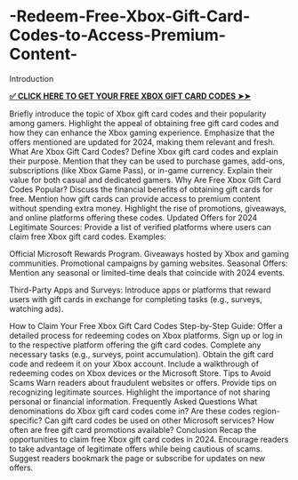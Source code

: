 # -Redeem-Free-Xbox-Gift-Card-Codes-to-Access-Premium-Content-
Introduction

**[✅ CLICK HERE TO GET YOUR FREE XBOX GIFT CARD CODES ➤➤](https://myusoffer.xyz/all-gift-card-2/)**

Briefly introduce the topic of Xbox gift card codes and their popularity among gamers.
Highlight the appeal of obtaining free gift card codes and how they can enhance the Xbox gaming experience.
Emphasize that the offers mentioned are updated for 2024, making them relevant and fresh.
What Are Xbox Gift Card Codes?
Define Xbox gift card codes and explain their purpose.
Mention that they can be used to purchase games, add-ons, subscriptions (like Xbox Game Pass), or in-game currency.
Explain their value for both casual and dedicated gamers.
Why Are Free Xbox Gift Card Codes Popular?
Discuss the financial benefits of obtaining gift cards for free.
Mention how gift cards can provide access to premium content without spending extra money.
Highlight the rise of promotions, giveaways, and online platforms offering these codes.
Updated Offers for 2024
Legitimate Sources: Provide a list of verified platforms where users can claim free Xbox gift card codes. Examples:

Official Microsoft Rewards Program.
Giveaways hosted by Xbox and gaming communities.
Promotional campaigns by gaming websites.
Seasonal Offers: Mention any seasonal or limited-time deals that coincide with 2024 events.

Third-Party Apps and Surveys: Introduce apps or platforms that reward users with gift cards in exchange for completing tasks (e.g., surveys, watching ads).

How to Claim Your Free Xbox Gift Card Codes
Step-by-Step Guide: Offer a detailed process for redeeming codes on Xbox platforms.
Sign up or log in to the respective platform offering the gift card codes.
Complete any necessary tasks (e.g., surveys, point accumulation).
Obtain the gift card code and redeem it on your Xbox account.
Include a walkthrough of redeeming codes on Xbox devices or the Microsoft Store.
Tips to Avoid Scams
Warn readers about fraudulent websites or offers.
Provide tips on recognizing legitimate sources.
Highlight the importance of not sharing personal or financial information.
Frequently Asked Questions
What denominations do Xbox gift card codes come in?
Are these codes region-specific?
Can gift card codes be used on other Microsoft services?
How often are free gift card promotions available?
Conclusion
Recap the opportunities to claim free Xbox gift card codes in 2024.
Encourage readers to take advantage of legitimate offers while being cautious of scams.
Suggest readers bookmark the page or subscribe for updates on new offers.
